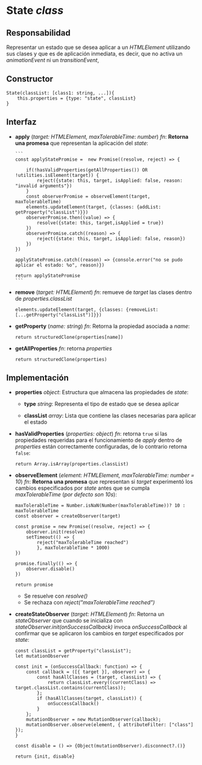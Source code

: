 # State _class_

## Responsabilidad

Representar un estado que se desea aplicar a un _HTMLElement_ utilizando sus clases y que es de aplicación inmediata, es decir, que no activa un _animationEvent_ ni un _transitionEvent_,

## Constructor

```
State(classList: [class1: string, ...]){
    this.properties = {type: "state", classList}
}
```

## Interfaz

-   **apply** (_target: HTMLElement, maxTolerableTime: number_) _fn_: **Retorna una promesa** que representan la aplicación del _state_:

        ```
        const applyStatePromise =  new Promise((resolve, reject) => {

            if(!hasValidProperties(getAllProperties()) OR !utilities.isElement(target)) {
                reject({state: this, target, isApplied: false, reason: "invalid arguments"})
            }
            const observerPromise = observeElement(target, maxTolerableTime)
            elements.updateElement(target, {classes: {addList: getProperty("classList")}})
            observerPromise.then((value) => {
                resolve({state: this, target,isApplied = true})
            })
            observerPromise.catch((reason) => {
                reject({state: this, target, isApplied: false, reason})
            })
        })

        applyStatePromise.catch((reason) => {console.error("no se pudo aplicar el estado: %o", reason)})

        return applyStatePromise
        ```

-   **remove** (_target: HTMLElement_) _fn_: remueve de _target_ las clases dentro de _properties.classList_

    ```
    elements.updateElement(target, {classes: {removeList: [...getProperty("classList")]}})
    ```

-   **getProperty** (_name: string_) _fn_: Retorna la propiedad asociada a _name_:

    ```
    return structuredClone(properties[name])
    ```

-   **getAllProperties** _fn_: retorna _properties_

    ```
    return structuredClone(properties)
    ```

## Implementación

-   **properties** _object_: Estructura que almacena las propiedades de _state_:

    -   **type** _string_: Representa el tipo de estado que se desea aplicar

    -   **classList** _array_: Lista que contiene las clases necesarias para aplicar el estado

-   **hasValidProperties** (_properties: object_) _fn_: retorna `true` si las propiedades requeridas para el funcionamiento de _apply_ dentro de _properties_ están correctamente configuradas, de lo contrario retorna `false`:

    ```
    return Array.isArray(properties.classList)
    ```

-   **observeElement** (_element: HTMLElement, maxTolerableTime: number = 10_) _fn_: **Retorna una promesa** que representan si _target_ experimentó los cambios especificados por _state_ antes que se cumpla _maxTolerableTime_ (_por defecto son 10s_):

    ```
    maxTolerableTime = Number.isNaN(Number(maxTolerableTime))? 10 : maxTolerableTime
    const observer = createObserver(target)

    const promise = new Promise((resolve, reject) => {
        observer.init(resolve)
        setTimeout(() => {
            reject("maxTolerableTime reached")
            }, maxTolerableTime * 1000)
    })

    promise.finally(() => {
        observer.disable()
    })

    return promise
    ```

    -   Se resuelve con _resolve()_
    -   Se rechaza con _reject("maxTolerableTime reached")_

-   **createStateObserver** (_target: HTMLElement_) _fn_: Retorna un _stateObserver_ que cuando se inicializa con _stateObserver.init(onSuccessCallback)_ invoca _onSuccessCallback_ al confirmar que se aplicaron los cambios en _target_ especificados por _state_:

    ```
    const classList = getProperty("classList");
    let mutationObserver

    const init = (onSuccessCallback: function) => {
        const callback = ([{ target }], observer) => {
            const hasAllClasses = (target, classList) => {
                return classList.every((currentClass) => target.classList.contains(currentClass));
            };
            if (hasAllClasses(target, classList)) {
                onSuccessCallback()
            }
        };
        mutationObserver = new MutationObserver(callback);
        mutationObserver.observe(element, { attributeFilter: ["class"] });
    }

    const disable = () => {Object(mutationObserver).disconnect?.()}

    return {init, disable}
    ```
